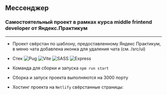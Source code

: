 ## Мессенджер
### Самостоятельный проект в рамках курса middle frintend developer от Яндекс.Практикум
---
- Проект свёрстан по шаблону, предоставленному Яндекс Практикум, в меню чата добавлена иконка для удаления чата (см. /src/ui)
- Стек
  ![Pug](https://img.shields.io/badge/Pug-eeeeee?style=for-the-badge&logo=Pug&logoColor=a86454)
  ![Vite](https://img.shields.io/badge/Vite-eeeeee?style=for-the-badge&logo=Vite&logoColor=798aff)
  ![SASS](https://img.shields.io/badge/SASS-eeeeee?style=for-the-badge&logo=SASS&logoColor=bf4080)
  ![Express](https://img.shields.io/badge/Express-eeeeee?style=for-the-badge&logo=Express&logoColor=4a4a4a)

- Команда для сборки и запуска `npm run start`
- Сборка и запуск проекта выполняются на 3000 порту
- Хостинг проекта  на `Netlify`
    свёрстанные страницы:
    


